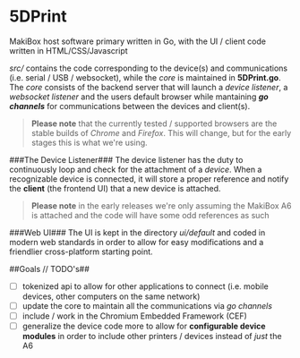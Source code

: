 5DPrint
=======

MakiBox host software primary written in Go, with the UI / client code written in HTML/CSS/Javascript

_src/_ contains the code corresponding to the device(s) and communications (i.e. serial / USB / websocket), while the _core_ is maintained in __5DPrint.go__. The _core_ consists of the backend server that will launch a _device listener_, a _websocket listener_ and the users default browser while mantaining *__go channels__* for communications between the devices and client(s). 
>__Please note__ that the currently tested / supported browsers are the stable builds of _Chrome_ and _Firefox_. This will change, but for the early stages this is what we're using.

###The Device Listener###
The device listener has the duty to continuously loop and check for the attachment of a _device_. When a recognizable device is connected, it will store a proper reference and notify the __client__ (the frontend UI) that a new device is attached.
>__Please note__ in the early releases we're only assuming the MakiBox A6 is attached and the code will have some odd references as such

###Web UI###
The UI is kept in the directory _ui/default_ and coded in modern web standards in order to allow for easy modifications and a friendlier cross-platform starting point. 

##Goals // TODO's##
- [ ] tokenized api to allow for other applications to connect (i.e. mobile devices, other computers on the same network)
- [ ] update the core to maintain all the communications via _go channels_
- [ ] include / work in the Chromium Embedded Framework (CEF)
- [ ] generalize the device code more to allow for __configurable device modules__ in order to include other printers / devices instead of _just_ the A6
